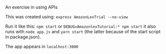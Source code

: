 An exercise in using APIs

This was created using:
  `express AmazonLexTrial --no-view`

Run it like this:
  `npm start`
or
  `DEBUG=AmazonlexTutorial:* npm start`
it also runs with `node app.js` and `yarn start` (the latter because of the start script in package.json).

The app appears in `localhost:3000`

